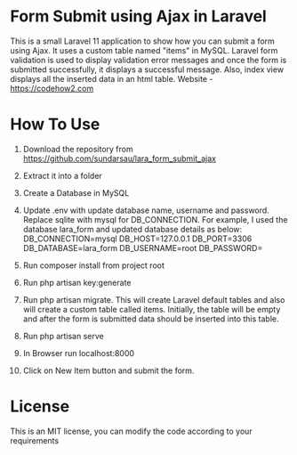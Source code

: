 # Form Submit using Ajax in Laravel
This is a small Laravel 11 application to show how you can submit a form using Ajax. It uses a custom table named "items" in MySQL. Laravel form validation is used to display validation error messages and once the form is submitted successfully, it displays a successful message. Also, index view displays all the inserted data in an html table. Website - https://codehow2.com

# How To Use

1) Download the repository from https://github.com/sundarsau/lara_form_submit_ajax
2) Extract it into a folder
3) Create a Database in MySQL
4) Update .env with update database name, username and password. Replace sqlite with mysql for DB_CONNECTION. For example, I used the database lara_form and updated database details as below:
    DB_CONNECTION=mysql
    DB_HOST=127.0.0.1
    DB_PORT=3306
    DB_DATABASE=lara_form
    DB_USERNAME=root
    DB_PASSWORD=

5) Run composer install from project root
6) Run php artisan key:generate
7) Run php artisan migrate. This will create Laravel default tables and also will create a custom table called items. Initially, the table will be empty and after the form is submitted data should be inserted into this table.
8) Run php artisan serve
9) In Browser run localhost:8000
10) Click on New Item button and submit the form.

# License
This is an MIT license, you can modify the code according to your requirements

